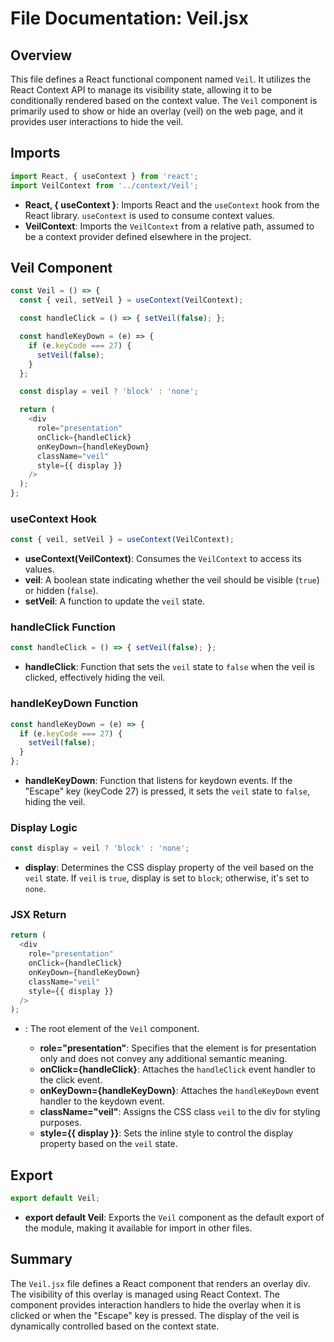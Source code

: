# File Documentation: Veil.jsx

## Overview
This file defines a React functional component named `Veil`. It utilizes the React Context API to manage its visibility state, allowing it to be conditionally rendered based on the context value. The `Veil` component is primarily used to show or hide an overlay (veil) on the web page, and it provides user interactions to hide the veil.

## Imports
```javascript
import React, { useContext } from 'react';
import VeilContext from '../context/Veil';
```
- **React, { useContext }**: Imports React and the `useContext` hook from the React library. `useContext` is used to consume context values.
- **VeilContext**: Imports the `VeilContext` from a relative path, assumed to be a context provider defined elsewhere in the project.

## Veil Component
```javascript
const Veil = () => {
  const { veil, setVeil } = useContext(VeilContext);

  const handleClick = () => { setVeil(false); };

  const handleKeyDown = (e) => {
    if (e.keyCode === 27) {
      setVeil(false);
    }
  };

  const display = veil ? 'block' : 'none';

  return (
    <div
      role="presentation"
      onClick={handleClick}
      onKeyDown={handleKeyDown}
      className="veil"
      style={{ display }}
    />
  );
};
```

### useContext Hook
```javascript
const { veil, setVeil } = useContext(VeilContext);
```
- **useContext(VeilContext)**: Consumes the `VeilContext` to access its values.
- **veil**: A boolean state indicating whether the veil should be visible (`true`) or hidden (`false`).
- **setVeil**: A function to update the `veil` state.

### handleClick Function
```javascript
const handleClick = () => { setVeil(false); };
```
- **handleClick**: Function that sets the `veil` state to `false` when the veil is clicked, effectively hiding the veil.

### handleKeyDown Function
```javascript
const handleKeyDown = (e) => {
  if (e.keyCode === 27) {
    setVeil(false);
  }
};
```
- **handleKeyDown**: Function that listens for keydown events. If the "Escape" key (keyCode 27) is pressed, it sets the `veil` state to `false`, hiding the veil.

### Display Logic
```javascript
const display = veil ? 'block' : 'none';
```
- **display**: Determines the CSS display property of the veil based on the `veil` state. If `veil` is `true`, display is set to `block`; otherwise, it's set to `none`.

### JSX Return
```javascript
return (
  <div
    role="presentation"
    onClick={handleClick}
    onKeyDown={handleKeyDown}
    className="veil"
    style={{ display }}
  />
);
```
- **<div>**: The root element of the `Veil` component.
  - **role="presentation"**: Specifies that the element is for presentation only and does not convey any additional semantic meaning.
  - **onClick={handleClick}**: Attaches the `handleClick` event handler to the click event.
  - **onKeyDown={handleKeyDown}**: Attaches the `handleKeyDown` event handler to the keydown event.
  - **className="veil"**: Assigns the CSS class `veil` to the div for styling purposes.
  - **style={{ display }}**: Sets the inline style to control the display property based on the `veil` state.

## Export
```javascript
export default Veil;
```
- **export default Veil**: Exports the `Veil` component as the default export of the module, making it available for import in other files.

## Summary
The `Veil.jsx` file defines a React component that renders an overlay div. The visibility of this overlay is managed using React Context. The component provides interaction handlers to hide the overlay when it is clicked or when the "Escape" key is pressed. The display of the veil is dynamically controlled based on the context state.